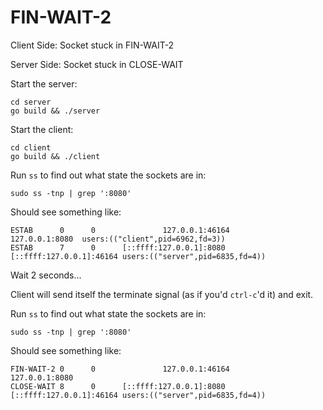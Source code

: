 # FIN-WAIT-2

Client Side: Socket stuck in FIN-WAIT-2

Server Side: Socket stuck in CLOSE-WAIT

Start the server:

```
cd server
go build && ./server
```

Start the client:

```
cd client
go build && ./client
```

Run `ss` to find out what state the sockets are in:

```
sudo ss -tnp | grep ':8080'
```

Should see something like:

```
ESTAB      0      0               127.0.0.1:46164          127.0.0.1:8080  users:(("client",pid=6962,fd=3))
ESTAB      7      0      [::ffff:127.0.0.1]:8080  [::ffff:127.0.0.1]:46164 users:(("server",pid=6835,fd=4))
```

Wait 2 seconds...

Client will send itself the terminate signal (as if you'd `ctrl-c`'d it) and
exit.

Run `ss` to find out what state the sockets are in:

```
sudo ss -tnp | grep ':8080'
```

Should see something like:

```
FIN-WAIT-2 0      0               127.0.0.1:46164          127.0.0.1:8080
CLOSE-WAIT 8      0      [::ffff:127.0.0.1]:8080  [::ffff:127.0.0.1]:46164 users:(("server",pid=6835,fd=4))
```
